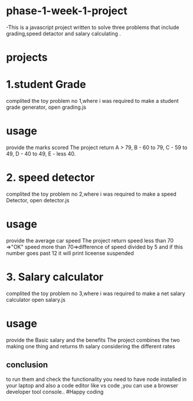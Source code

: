 # phase-1-week-1-project

-This is a javascript project written to solve three problems that include grading,speed detactor and salary calculating .

# projects

# 1.student Grade

complited the toy problem no 1,where i was required to make a student grade generator, open grading.js

# usage

provide the marks scored
The project return
A > 79, B - 60 to 79, C - 59 to 49, D - 40 to 49, E - less 40.

# 2. speed detector

complited the toy problem no 2,where i was required to make a speed Detector, open detector.js

# usage

provide the average car speed
The project return
speed less than 70 =>"OK"
speed more than 70=>difference of speed divided by 5 and if this number goes past 12 it will print liceense suspended

# 3. Salary calculator

complited the toy problem no 3,where i was required to make a net salary calculator open salary.js

# usage

provide the Basic salary and the benefits
The project combines the two making one thing and returns th salary considering the different rates

## conclusion

to run them and check the functionality you need to have node installed in your laptop and also a code editor like vs code ,you can use a browser developer tool console..
#Happy coding
